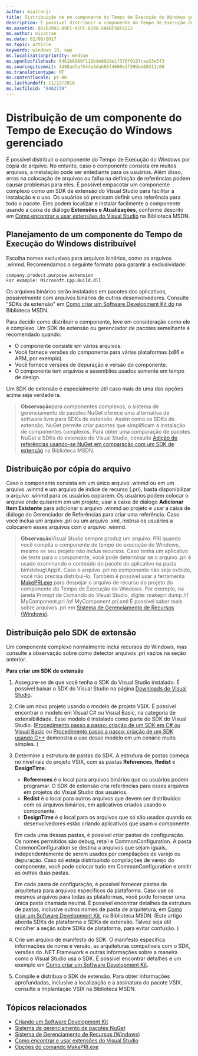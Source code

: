 ```yaml
---
author: msatranjr
title: Distribuição de um componente do Tempo de Execução do Windows gerenciado
description: É possível distribuir o componente do Tempo de Execução do Windows por cópia de arquivo.
ms.assetid: 80262992-89FC-42FC-8298-5AABF58F8212
ms.author: misatran
ms.date: 02/08/2017
ms.topic: article
keywords: windows 10, uwp
ms.localizationpriority: medium
ms.openlocfilehash: 6461b6889f110bde8929e1f370f9197caa33e5f3
ms.sourcegitcommit: 4d88adfaf544a3dab05f4660e2f59bbe60311c00
ms.translationtype: MT
ms.contentlocale: pt-BR
ms.lasthandoff: 11/12/2018
ms.locfileid: "6462739"
---
```

# <a name="distributing-a-managed-windows-runtime-component"></a>Distribuição de um componente do Tempo de Execução do Windows gerenciado



É possível distribuir o componente do Tempo de Execução do Windows por cópia de arquivo. No entanto, caso o componente consista em muitos arquivos, a instalação pode ser entediante para os usuários. Além disso, erros na colocação de arquivos ou falha na definição de referências podem causar problemas para eles. É possível empacotar um componente complexo como um SDK de extensão do Visual Studio para facilitar a instalação e o uso. Os usuários só precisam definir uma referência para todo o pacote. Eles podem localizar e instalar facilmente o componente usando a caixa de diálogo **Extensões e Atualizações**, conforme descrito em [Como encontrar e usar extensões do Visual Studio](https://msdn.microsoft.com/library/vstudio/dd293638.aspx) na Biblioteca MSDN.

## <a name="planning-a-distributable-windows-runtime-component"></a>Planejamento de um componente do Tempo de Execução do Windows distribuível

Escolha nomes exclusivos para arquivos binários, como os arquivos .winmd. Recomendamos o seguinte formato para garantir a exclusividade:

``` syntax
company.product.purpose.extension
For example: Microsoft.Cpp.Build.dll
```

Os arquivos binários serão instalados em pacotes dos aplicativos, possivelmente com arquivos binários de outros desenvolvedores. Consulte "SDKs de extensão" em [Como criar um Software Development Kit do](https://msdn.microsoft.com/library/hh768146.aspx) na Biblioteca MSDN.

Para decidir como distribuir o componente, leve em consideração como ele é complexo. Um SDK de extensão ou gerenciador de pacotes semelhante é recomendado quando:

-   O componente consiste em vários arquivos.
-   Você fornece versões do componente para várias plataformas (x86 e ARM, por exemplo).
-   Você fornece versões de depuração e versão do componente.
-   O componente tem arquivos e assemblies usados somente em tempo de design.

Um SDK de extensão é especialmente útil caso mais de uma das opções acima seja verdadeira.

> **Observação**para componentes complexos, o sistema de gerenciamento de pacotes NuGet oferece uma alternativa de software livre para SDKs de extensão. Assim como os SDKs de extensão, NuGet permite criar pacotes que simplificam a instalação de componentes complexos. Para obter uma comparação de pacotes NuGet e SDKs de extensão do Visual Studio, consulte [Adição de referências usando-se NuGet em comparação com um SDK de extensão](https://msdn.microsoft.com/library/jj161096.aspx) na Biblioteca MSDN.

## <a name="distribution-by-file-copy"></a>Distribuição por cópia do arquivo

Caso o componente consista em um único arquivo .winmd ou em um arquivo .winmd e um arquivo de índice de recurso (.pri), basta disponibilizar o arquivo .winmd para os usuários copiarem. Os usuários podem colocar o arquivo onde quiserem em um projeto, usar a caixa de diálogo **Adicionar Item Existente** para adicionar o arquivo .winmd ao projeto e usar a caixa de diálogo do Gerenciador de Referências para criar uma referência. Caso você inclua um arquivo .pri ou um arquivo .xml, instrua os usuários a colocarem esses arquivos com o arquivo .winmd.

> **Observação**Visual Studio sempre produz um arquivo. PRI quando você compila o componente de tempo de execução do Windows, mesmo se seu projeto não inclua recursos. Caso tenha um aplicativo de teste para o componente, você pode determinar se o arquivo .pri é usado examinando o conteúdo do pacote do aplicativo na pasta bin\\debug\\AppX. Caso o arquivo .pri no componente não seja exibido, você não precisa distribuí-lo. Também é possível usar a ferramenta [MakePRI.exe](https://msdn.microsoft.com/library/windows/apps/jj552945.aspx) para despejar o arquivo de recurso do projeto do componente do Tempo de Execução do Windows. Por exemplo, na janela Prompt de Comando do Visual Studio, digite: makepri dump /if MyComponent.pri /of MyComponent.pri.xml É possível saber mais sobre arquivos .pri em [Sistema de Gerenciamento de Recursos (Windows)](https://msdn.microsoft.com/library/windows/apps/jj552947.aspx).

## <a name="distribution-by-extension-sdk"></a>Distribuição pelo SDK de extensão

Um componente complexo normalmente inclui recursos do Windows, mas consulte a observação sobre como detectar arquivos .pri vazios na seção anterior.

**Para criar um SDK de extensão**

1.  Assegure-se de que você tenha o SDK do Visual Studio instalado. É possível baixar o SDK do Visual Studio na página [Downloads do Visual Studio](https://www.visualstudio.com/downloads/download-visual-studio-vs).
2.  Crie um novo projeto usando o modelo de projeto VSIX. É possível encontrar o modelo em Visual C# ou Visual Basic, na categoria de extensibilidade. Esse modelo é instalado como parte do SDK do Visual Studio. ([Procedimento passo a passo: criação de um SDK em C# ou Visual Basic](https://msdn.microsoft.com/library/jj127119.aspx) ou [Procedimento passo a passo: criação de um SDK usando C++](https://msdn.microsoft.com/library/jj127117.aspx) demonstra o uso desse modelo em um cenário muito simples. )
3.  Determine a estrutura de pastas do SDK. A estrutura de pastas começa no nível raiz do projeto VSIX, com as pastas **References**, **Redist** e **DesignTime**.

    -   **References** é o local para arquivos binários que os usuários podem programar. O SDK de extensão cria referências para esses arquivos em projetos do Visual Studio dos usuários.
    -   **Redist** é o local para outros arquivos que devem ser distribuídos com os arquivos binários, em aplicativos criados usando o componente.
    -   **DesignTime** é o local para os arquivos que só são usados quando os desenvolvedores estão criando aplicativos que usam o componente.

    Em cada uma dessas pastas, é possível criar pastas de configuração. Os nomes permitidos são debug, retail e CommonConfiguration. A pasta CommonConfiguration se destina a arquivos que sejam iguais, independentemente de serem usados por compilações de varejo ou depuração. Caso só esteja distribuindo compilações de varejo do componente, você pode colocar tudo em CommonConfiguration e omitir as outras duas pastas.

    Em cada pasta de configuração, é possível fornecer pastas de arquitetura para arquivos específicos da plataforma. Caso use os mesmos arquivos para todas as plataformas, você pode fornecer uma única pasta chamada neutral. É possível encontrar detalhes da estrutura de pastas, inclusive outros nomes de pasta de arquitetura, em [Como criar um Software Development Kit](https://msdn.microsoft.com/library/hh768146.aspx), na Biblioteca MSDN. (Este artigo aborda SDKs de plataforma e SDKs de extensão. Talvez seja útil recolher a seção sobre SDKs de plataforma, para evitar confusão. )

4.  Crie um arquivo de manifesto do SDK. O manifesto especifica informações de nome e versão, as arquiteturas compatíveis com o SDK, versões do .NET Framework e outras informações sobre a maneira como o Visual Studio usa o SDK. É possível encontrar detalhes e um exemplo em [Como criar um Software Development Kit](https://msdn.microsoft.com/library/hh768146.aspx).
5.  Compile e distribua o SDK de extensão. Para obter informações aprofundadas, inclusive a localização e a assinatura do pacote VSIX, consulte a Implantação VSIX na Biblioteca MSDN.

## <a name="related-topics"></a>Tópicos relacionados

* [Criando um Software Development Kit](https://msdn.microsoft.com/library/hh768146.aspx)
* [Sistema de gerenciamento de pacotes NuGet](https://github.com/NuGet/Home)
* [Sistema de Gerenciamento de Recursos (Windows)](https://msdn.microsoft.com/library/windows/apps/jj552947.aspx)
* [Como encontrar e usar extensões do Visual Studio](https://msdn.microsoft.com/library/dd293638.aspx)
* [Opções do comando MakePRI.exe](https://msdn.microsoft.com/library/windows/apps/jj552945.aspx)
